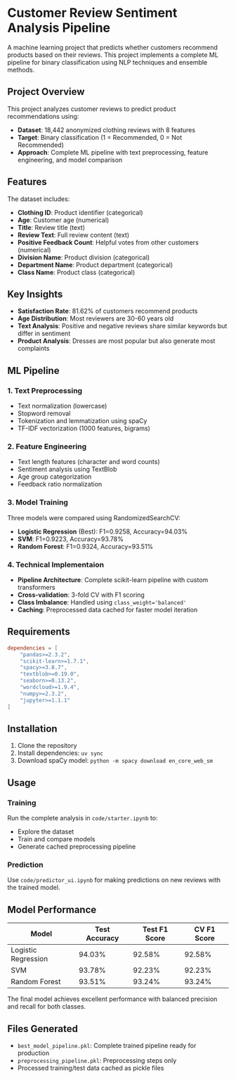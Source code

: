 # Customer Review Sentiment Analysis Pipeline

A machine learning project that predicts whether customers recommend products based on their reviews. This project implements a complete ML pipeline for binary classification using NLP techniques and ensemble methods.

## Project Overview

This project analyzes customer reviews to predict product recommendations using:
- **Dataset**: 18,442 anonymized clothing reviews with 8 features
- **Target**: Binary classification (1 = Recommended, 0 = Not Recommended)
- **Approach**: Complete ML pipeline with text preprocessing, feature engineering, and model comparison

## Features

The dataset includes:
- **Clothing ID**: Product identifier (categorical)
- **Age**: Customer age (numerical)
- **Title**: Review title (text)
- **Review Text**: Full review content (text)
- **Positive Feedback Count**: Helpful votes from other customers (numerical)
- **Division Name**: Product division (categorical)
- **Department Name**: Product department (categorical)
- **Class Name**: Product class (categorical)



## Key Insights

- **Satisfaction Rate**: 81.62% of customers recommend products
- **Age Distribution**: Most reviewers are 30-60 years old
- **Text Analysis**: Positive and negative reviews share similar keywords but differ in sentiment
- **Product Analysis**: Dresses are most popular but also generate most complaints

## ML Pipeline

### 1. Text Preprocessing
- Text normalization (lowercase)
- Stopword removal
- Tokenization and lemmatization using spaCy
- TF-IDF vectorization (1000 features, bigrams)

### 2. Feature Engineering
- Text length features (character and word counts)
- Sentiment analysis using TextBlob
- Age group categorization
- Feedback ratio normalization

### 3. Model Training
Three models were compared using RandomizedSearchCV:
- **Logistic Regression** (Best): F1=0.9258, Accuracy=94.03%
- **SVM**: F1=0.9223, Accuracy=93.78%
- **Random Forest**: F1=0.9324, Accuracy=93.51%

### 4. Technical Implementaion
- **Pipeline Architecture**: Complete scikit-learn pipeline with custom transformers
- **Cross-validation**: 3-fold CV with F1 scoring
- **Class Imbalance**: Handled using `class_weight='balanced'`
- **Caching**: Preprocessed data cached for faster model iteration


## Requirements

```toml
dependencies = [
    "pandas>=2.3.2",
    "scikit-learn>=1.7.1",
    "spacy>=3.8.7",
    "textblob>=0.19.0",
    "seaborn>=0.13.2",
    "wordcloud>=1.9.4",
    "numpy>=2.3.2",
    "jupyter>=1.1.1"
]
```

## Installation

1. Clone the repository
2. Install dependencies: `uv sync`
3. Download spaCy model: `python -m spacy download en_core_web_sm`

## Usage

### Training
Run the complete analysis in `code/starter.ipynb` to:
- Explore the dataset
- Train and compare models
- Generate cached preprocessing pipeline

### Prediction
Use `code/predictor_ui.ipynb` for making predictions on new reviews with the trained model.

## Model Performance

| Model | Test Accuracy | Test F1 Score | CV F1 Score |
|-------|--------------|---------------|-------------|
| Logistic Regression | 94.03% | 92.58% | 92.58% |
| SVM | 93.78% | 92.23% | 92.23% |
| Random Forest | 93.51% | 93.24% | 93.24% |

The final model achieves excellent performance with balanced precision and recall for both classes.



## Files Generated

- `best_model_pipeline.pkl`: Complete trained pipeline ready for production
- `preprocessing_pipeline.pkl`: Preprocessing steps only
- Processed training/test data cached as pickle files